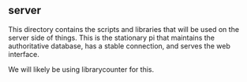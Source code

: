 server
------

This directory contains the scripts and libraries that will be used on the server side of things. This is the stationary pi that maintains the authoritative database, has a stable connection, and serves the web interface.

We will likely be using librarycounter for this.

